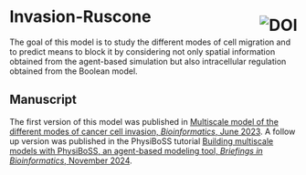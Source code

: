 # Invasion-Ruscone <a href="https://doi.org/10.5281/zenodo.17050899"><img src="https://zenodo.org/badge/DOI/10.5281/zenodo.17050899.svg" alt="DOI" align="right" style="padding-top: 15px"></a>

The goal of this model is to study the different modes of cell migration and to predict means to block it by considering not only spatial information obtained from the agent-based simulation but also intracellular regulation obtained from the Boolean model.


## Manuscript

The first version of this model was published in [Multiscale model of the different modes of cancer cell invasion, *Bioinformatics*, June 2023](https://doi.org/10.1093/bioinformatics/btad374). A follow up version was published in the PhysiBoSS tutorial [Building multiscale models with PhysiBoSS, an agent-based modeling tool, *Briefings in Bioinformatics*, November 2024](https://doi.org/10.1093/bib/bbae509).
